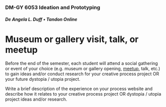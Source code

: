 ### DM-GY 6053 Ideation and Prototyping
##### De Angela L. Duff • Tandon Online

# Museum or gallery visit, talk, or meetup
 
Before the end of the semester, each student will attend a social gathering or event of your choice (e.g. museum or gallery opening, [meetup](http://meetup.com), talk, etc.) to gain ideas and/or conduct research for your creative process project OR your future dystopia / utopia project. 

Write a brief description of the experience on your process website and describe how it relates to your creative process project OR dystopia / utopia project ideas and/or research.